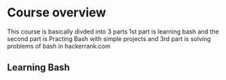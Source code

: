 # Course overview
This course is basically divded into 3 parts 1st part is learning bash and the second part is Practing Bash with simple projects and 3rd part is solving problems of bash in hackerrank.com

## __Learning Bash__
